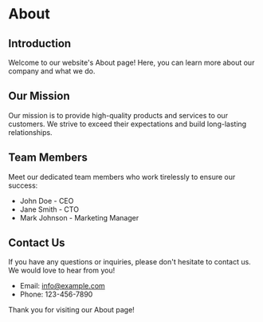 # About

## Introduction

Welcome to our website's About page! Here, you can learn more about our company and what we do.

## Our Mission

Our mission is to provide high-quality products and services to our customers. We strive to exceed their expectations and build long-lasting relationships.

## Team Members

Meet our dedicated team members who work tirelessly to ensure our success:

- John Doe - CEO
- Jane Smith - CTO
- Mark Johnson - Marketing Manager

## Contact Us

If you have any questions or inquiries, please don't hesitate to contact us. We would love to hear from you!

- Email: info@example.com
- Phone: 123-456-7890

Thank you for visiting our About page!